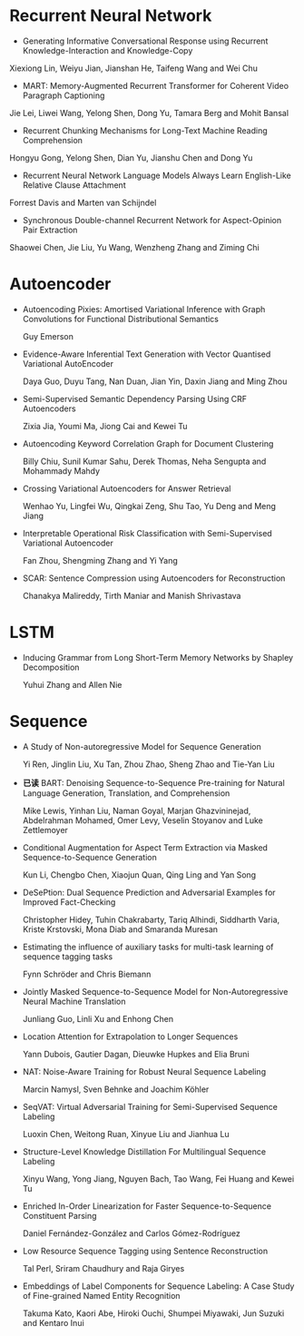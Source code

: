 # Recurrent Neural Network 

+ Generating Informative Conversational Response using Recurrent Knowledge-Interaction and Knowledge-Copy

Xiexiong Lin, Weiyu Jian, Jianshan He, Taifeng Wang and Wei Chu

+ MART: Memory-Augmented Recurrent Transformer for Coherent Video Paragraph Captioning

Jie Lei, Liwei Wang, Yelong Shen, Dong Yu, Tamara Berg and Mohit Bansal

+ Recurrent Chunking Mechanisms for Long-Text Machine Reading Comprehension

Hongyu Gong, Yelong Shen, Dian Yu, Jianshu Chen and Dong Yu

+ Recurrent Neural Network Language Models Always Learn English-Like Relative Clause Attachment

Forrest Davis and Marten van Schijndel

+ Synchronous Double-channel Recurrent Network for Aspect-Opinion Pair Extraction

Shaowei Chen, Jie Liu, Yu Wang, Wenzheng Zhang and Ziming Chi

# Autoencoder

+ Autoencoding Pixies: Amortised Variational Inference with Graph Convolutions for Functional Distributional Semantics

  Guy Emerson

+ Evidence-Aware Inferential Text Generation with Vector Quantised Variational AutoEncoder

  Daya Guo, Duyu Tang, Nan Duan, Jian Yin, Daxin Jiang and Ming Zhou

+ Semi-Supervised Semantic Dependency Parsing Using CRF Autoencoders

  Zixia Jia, Youmi Ma, Jiong Cai and Kewei Tu

+ Autoencoding Keyword Correlation Graph for Document Clustering

  Billy Chiu, Sunil Kumar Sahu, Derek Thomas, Neha Sengupta and Mohammady Mahdy

+ Crossing Variational Autoencoders for Answer Retrieval

  Wenhao Yu, Lingfei Wu, Qingkai Zeng, Shu Tao, Yu Deng and Meng Jiang

+ Interpretable Operational Risk Classification with Semi-Supervised Variational Autoencoder

  Fan Zhou, Shengming Zhang and Yi Yang

+ SCAR: Sentence Compression using Autoencoders for Reconstruction

  Chanakya Malireddy, Tirth Maniar and Manish Shrivastava

# LSTM

+ Inducing Grammar from Long Short-Term Memory Networks by Shapley Decomposition

  Yuhui Zhang and Allen Nie

# Sequence

+ A Study of Non-autoregressive Model for Sequence Generation

  Yi Ren, Jinglin Liu, Xu Tan, Zhou Zhao, Sheng Zhao and Tie-Yan Liu

+ **已读** BART: Denoising Sequence-to-Sequence Pre-training for Natural Language Generation, Translation, and Comprehension

  Mike Lewis, Yinhan Liu, Naman Goyal, Marjan Ghazvininejad, Abdelrahman Mohamed, Omer Levy, Veselin Stoyanov and Luke Zettlemoyer

+ Conditional Augmentation for Aspect Term Extraction via Masked Sequence-to-Sequence Generation

  Kun Li, Chengbo Chen, Xiaojun Quan, Qing Ling and Yan Song

+ DeSePtion: Dual Sequence Prediction and Adversarial Examples for Improved Fact-Checking

  Christopher Hidey, Tuhin Chakrabarty, Tariq Alhindi, Siddharth Varia, Kriste Krstovski, Mona Diab and Smaranda Muresan

+ Estimating the influence of auxiliary tasks for multi-task learning of sequence tagging tasks

  Fynn Schröder and Chris Biemann

+ Jointly Masked Sequence-to-Sequence Model for Non-Autoregressive Neural Machine Translation

  Junliang Guo, Linli Xu and Enhong Chen

+ Location Attention for Extrapolation to Longer Sequences

  Yann Dubois, Gautier Dagan, Dieuwke Hupkes and Elia Bruni

+ NAT: Noise-Aware Training for Robust Neural Sequence Labeling

  Marcin Namysl, Sven Behnke and Joachim Köhler

+ SeqVAT: Virtual Adversarial Training for Semi-Supervised Sequence Labeling

  Luoxin Chen, Weitong Ruan, Xinyue Liu and Jianhua Lu

+ Structure-Level Knowledge Distillation For Multilingual Sequence Labeling

  Xinyu Wang, Yong Jiang, Nguyen Bach, Tao Wang, Fei Huang and Kewei Tu

+ Enriched In-Order Linearization for Faster Sequence-to-Sequence Constituent Parsing

  Daniel Fernández-González and Carlos Gómez-Rodríguez

+ Low Resource Sequence Tagging using Sentence Reconstruction

  Tal Perl, Sriram Chaudhury and Raja Giryes

+ Embeddings of Label Components for Sequence Labeling: A Case Study of Fine-grained Named Entity Recognition

  Takuma Kato, Kaori Abe, Hiroki Ouchi, Shumpei Miyawaki, Jun Suzuki and Kentaro Inui
